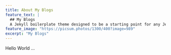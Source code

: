 ```yaml
---
title: About My Blogs
feature_text: |
  ## My Blogs
  A Jekyll boilerplate theme designed to be a starting point for any Jekyll website
feature_image: "https://picsum.photos/1300/400?image=989"
excerpt: "My Blogs"
---
```

Hello World ...
